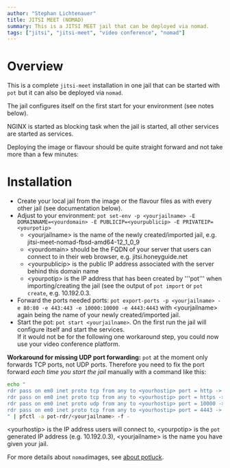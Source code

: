 ```yaml
---
author: "Stephan Lichtenauer"
title: JITSI MEET (NOMAD)
summary: This is a JITSI MEET jail that can be deployed via nomad.
tags: ["jitsi", "jitsi-meet", "video conference", "nomad"]
---
```


# Overview

This is a complete ```jitsi-meet``` installation in one jail that can be started with ```pot``` but it can also be deployed via ```nomad```.

The jail configures itself on the first start for your environment (see notes below).

NGINX is started as blocking task when the jail is started, all other services are started as services.

Deploying the image or flavour should be quite straight forward and not take more than a few minutes:

# Installation

* Create your local jail from the image or the flavour files as with every other jail (see documentation below).
* Adjust to your environment: ```pot set-env -p <yourjailname> -E DOMAINNAME=<yourdomain> -E PUBLICIP=<yourpublicip> -E PRIVATEIP=<yourpotip>```
  * &lt;yourjailname&gt; is the name of the newly created/imported jail, e.g. jitsi-meet-nomad-fbsd-amd64-12_1_0_9
  * &lt;yourdomain&gt; should be the FQDN of your server that users can connect to in their web browser, e.g. jitsi.honeyguide.net
  * &lt;yourpublicip&gt; is the public IP address associated with the server behind this domain name
  * &lt;yourpotip&gt; is the IP address that has been created by '''pot''' when importing/creating the jail (see the output of ```pot import``` or ```pot create```, e.g. 10.192.0.3.
* Forward the ports needed ports: ```pot export-ports -p <yourjailname> -e 80:80 -e 443:443 -e 10000:10000 -e 4443:4443``` with &lt;yourjailname&gt; again being the name of your newly created/imported jail.
* Start the pot: ```pot start <yourjailname>```. On the first run the jail will configure itself and start the services.  
  If it would not be for the following one workaround step, you could now use your video conference platform.

**Workaround for missing UDP port forwarding:**
```pot``` at the moment only forwards TCP ports, not UDP ports. Therefore you need to fix the port forward *each time you start the jail* manually with a command like this:

```bash
echo "
rdr pass on em0 inet proto tcp from any to <yourhostip> port = http -> <yourpotip> port 80
rdr pass on em0 inet proto tcp from any to <yourhostip> port = https -> <yourpotip>  port 443
rdr pass on em0 inet proto udp from any to <yourhostip> port = 10000 -> <yourpotip>  port 10000
rdr pass on em0 inet proto tcp from any to <yourhostip> port = 4443 -> <yourpotip>  port 4443
" | pfctl -a pot-rdr/<yourjailname> -f -
```
&lt;yourhostip&gt; is the IP address users will connect to, &lt;yourpotip&gt; is the ```pot``` generated IP address (e.g. 10.192.0.3), &lt;yourjailname&gt; is the name you have given your jail.


For more details about ```nomad```images, see [about potluck](https://potluck.honeyguide.net/micro/about-potluck/).

